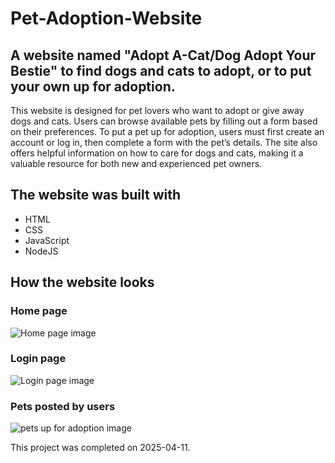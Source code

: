 # Pet-Adoption-Website
## A website named "Adopt A-Cat/Dog Adopt Your Bestie" to find dogs and cats to adopt, or to put your own up for adoption.

This website is designed for pet lovers who want to adopt or give away dogs and cats. Users can browse available pets by filling out a form based on their preferences. To put a pet up for adoption, users must first create an account or log in, then complete a form with the pet’s details. The site also offers helpful information on how to care for dogs and cats, making it a valuable resource for both new and experienced pet owners.

## The website was built with
* HTML
* CSS
* JavaScript
* NodeJS

## How the website looks
### Home page
![Home page image](https://github.com/user-attachments/assets/64dd5a3b-b5d7-48fe-bad9-56e6a2160c26)
### Login page
![Login page image](https://github.com/user-attachments/assets/8f535864-489b-4ccb-9836-bc2d75989c88)
### Pets posted by users
![pets up for adoption image](https://github.com/user-attachments/assets/247c8658-2c81-4c1d-a20b-a783dfcb0c13)

This project was completed on 2025-04-11.
